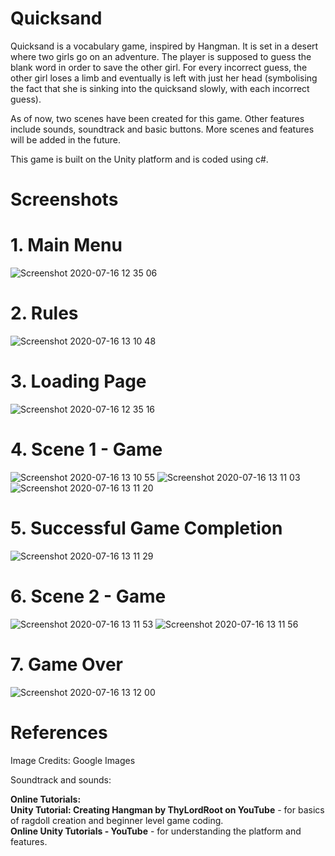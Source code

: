 # Quicksand
<p>Quicksand is a vocabulary game, inspired by Hangman.
It is set in a desert where two girls go on an adventure. The player is supposed to guess the blank word in order to save the other girl.
For every incorrect guess, the other girl loses a limb and eventually is left with just her head (symbolising the fact that she is sinking into the quicksand slowly, with each incorrect guess).</p> 
<p>As of now, two scenes have been created for this game. Other features include sounds, soundtrack and basic buttons. 
More scenes and features will be added in the future.</p>

<p>This game is built on the Unity platform and is coded using c#.</p>

# Screenshots
# 1. Main Menu 
![Screenshot 2020-07-16 12 35 06](https://user-images.githubusercontent.com/60148868/87641118-4adf6480-c765-11ea-8b88-d2f73608676f.png)

# 2. Rules
![Screenshot 2020-07-16 13 10 48](https://user-images.githubusercontent.com/60148868/87642811-a7438380-c767-11ea-845c-07f117c7b90d.png)

# 3. Loading Page
![Screenshot 2020-07-16 12 35 16](https://user-images.githubusercontent.com/60148868/87641251-75312200-c765-11ea-970e-0493ff3db792.png)

# 4. Scene 1 - Game
![Screenshot 2020-07-16 13 10 55](https://user-images.githubusercontent.com/60148868/87641910-6860fe00-c766-11ea-9ae0-6237f7ae3ad5.png)
![Screenshot 2020-07-16 13 11 03](https://user-images.githubusercontent.com/60148868/87641922-6a2ac180-c766-11ea-9a8f-ec5b14b4d597.png)
![Screenshot 2020-07-16 13 11 20](https://user-images.githubusercontent.com/60148868/87641933-7020a280-c766-11ea-825b-2dd3fae054af.png)

# 5. Successful Game Completion
![Screenshot 2020-07-16 13 11 29](https://user-images.githubusercontent.com/60148868/87642014-8e869e00-c766-11ea-95a9-723cb56a6131.png)

# 6. Scene 2 - Game
![Screenshot 2020-07-16 13 11 53](https://user-images.githubusercontent.com/60148868/87642049-a0684100-c766-11ea-86c0-622b98e34169.png)
![Screenshot 2020-07-16 13 11 56](https://user-images.githubusercontent.com/60148868/87642057-a2ca9b00-c766-11ea-86b1-ec9e45e42bed.png)

# 7. Game Over
![Screenshot 2020-07-16 13 12 00](https://user-images.githubusercontent.com/60148868/87642104-b544d480-c766-11ea-9c4c-8d698dd42d58.png)


# References
<p>Image Credits: Google Images</p>
<p>Soundtrack and sounds:
</p>
<p><b>Online Tutorials:</b><br>
<b>Unity Tutorial: Creating Hangman by ThyLordRoot on YouTube</b> - for basics of ragdoll creation and beginner level game coding.<br>
<b>Online Unity Tutorials - YouTube</b> - for understanding the platform and features. 
</p>
